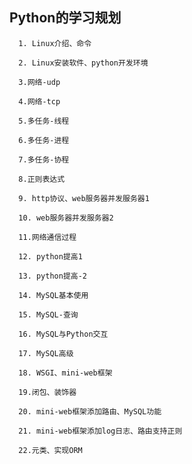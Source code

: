 ## Python的学习规划

      1. Linux介绍、命令

      2. Linux安装软件、python开发环境

      3.网络-udp

      4.网络-tcp

      5.多任务-线程

      6.多任务-进程

      7.多任务-协程

      8.正则表达式

      9. http协议、web服务器并发服务器1

      10. web服务器并发服务器2

      11.网络通信过程

      12. python提高1

      13. python提高-2

      14. MySQL基本使用

      15. MySQL-查询

      16. MySQL与Python交互

      17. MySQL高级

      18. WSGI、mini-web框架

      19.闭包、装饰器

      20. mini-web框架添加路由、MySQL功能

      21. mini-web框架添加log日志、路由支持正则

      22.元类、实现ORM
